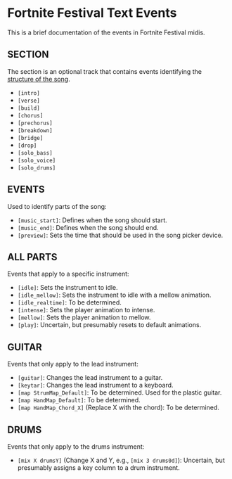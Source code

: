 # Fortnite Festival Text Events

This is a brief documentation of the events in Fortnite Festival midis.

## SECTION

The section is an optional track that contains events identifying the [structure of the song](https://www.masterclass.com/articles/songwriting-101-learn-common-song-structures).

- `[intro]`
- `[verse]`
- `[build]`
- `[chorus]`
- `[prechorus]`
- `[breakdown]`
- `[bridge]`
- `[drop]`
- `[solo_bass]`
- `[solo_voice]`
- `[solo_drums]`

## EVENTS

Used to identify parts of the song:

- `[music_start]`: Defines when the song should start.
- `[music_end]`: Defines when the song should end.
- `[preview]`: Sets the time that should be used in the song picker device.

## ALL PARTS

Events that apply to a specific instrument:

- `[idle]`: Sets the instrument to idle.
- `[idle_mellow]`: Sets the instrument to idle with a mellow animation.
- `[idle_realtime]`: To be determined.
- `[intense]`: Sets the player animation to intense.
- `[mellow]`: Sets the player animation to mellow.
- `[play]`: Uncertain, but presumably resets to default animations.

## GUITAR

Events that only apply to the lead instrument:

- `[guitar]`: Changes the lead instrument to a guitar.
- `[keytar]`: Changes the lead instrument to a keyboard.
- `[map StrumMap_Default]`: To be determined. Used for the plastic guitar.
- `[map HandMap_Default]`: To be determined.
- `[map HandMap_Chord_X]` (Replace X with the chord): To be determined.

## DRUMS

Events that only apply to the drums instrument:

- `[mix X drumsY]` (Change X and Y, e.g., `[mix 3 drums0d]`): Uncertain, but presumably assigns a key column to a drum instrument.
